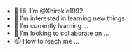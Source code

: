 - 👋 Hi, I’m @Xhirokie1992
- 👀 I’m interested in learning new things 
- 🌱 I’m currently learning ...
- 💞️ I’m looking to collaborate on ...
- 📫 How to reach me ...

<!---
Xhirokie1992/Xhirokie1992 is a ✨ special ✨ repository because its `README.md` (this file) appears on your GitHub profile.
You can click the Preview link to take a look at your changes.
--->
